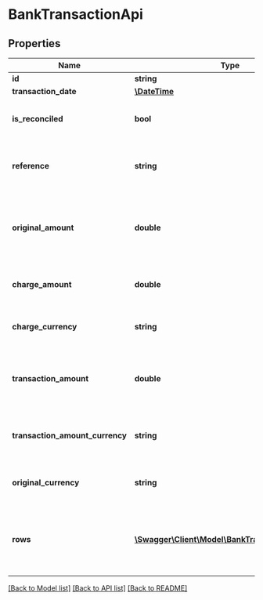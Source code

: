 # BankTransactionApi

## Properties
Name | Type | Description | Notes
------------ | ------------- | ------------- | -------------
**id** | **string** |  | [optional] 
**transaction_date** | [**\DateTime**](\DateTime.md) |  | [optional] 
**is_reconciled** | **bool** | True if the transaction has been matched | [optional] 
**reference** | **string** | Represents the invoice reference of the bank transaction | [optional] 
**original_amount** | **double** | The amount which represents the original amount of the bank transaction | [optional] 
**charge_amount** | **double** | The amount which represents bank charges | [optional] 
**charge_currency** | **string** | The currency of the bank charges amount | [optional] 
**transaction_amount** | **double** | The total amount of the bank transaction, including bank charges | [optional] 
**transaction_amount_currency** | **string** | The currency corresponding to the transaction amount | [optional] 
**original_currency** | **string** | The currency corresponding to the original amount | [optional] 
**rows** | [**\Swagger\Client\Model\BankTransactionRowApi[]**](BankTransactionRowApi.md) | Represents the accounting transactions related to the bank transaction | [optional] 

[[Back to Model list]](../../README.md#documentation-for-models) [[Back to API list]](../../README.md#documentation-for-api-endpoints) [[Back to README]](../../README.md)

